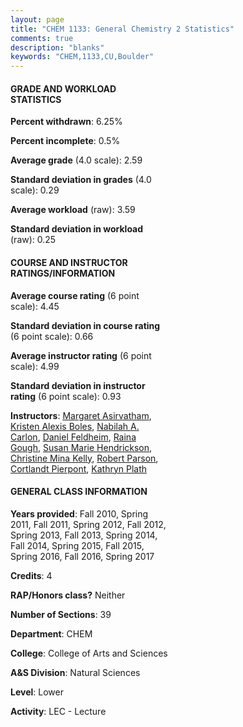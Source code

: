 ```yaml
---
layout: page
title: "CHEM 1133: General Chemistry 2 Statistics"
comments: true
description: "blanks"
keywords: "CHEM,1133,CU,Boulder"
---
```

<head>
<script src="https://ajax.googleapis.com/ajax/libs/jquery/2.1.3/jquery.min.js"></script>
<script src="https://dl.dropboxusercontent.com/s/pc42nxpaw1ea4o9/highcharts.js?dl=0"></script>
<!-- <script src="../assets/js/highcharts.js"></script> -->
<style type="text/css">@font-face {
	font-family: "Bebas Neue";
	src: url(https://www.filehosting.org/file/details/544349/BebasNeue Regular.otf) format("opentype");
	}
	h1.Bebas { 
		font-family: "Bebas Neue", Verdana, Tahoma;
	}
</style>
</head>
<body>
	<div id="container" style="float: right; width: 45%; height: 88%; margin-left: 2.5%; margin-right: 2.5%;"></div>
	<script language="JavaScript">
		$(document).ready(function() {
		var chart = {type: 'column'};
		var title = {text: 'Grade Distribution'};
		var xAxis = {categories: ['A','B','C','D','F'],crosshair: true};
		var yAxis = {min: 0,title: {text: 'Percentage'}};
		var tooltip = {headerFormat: '<center><b><span style="font-size:20px">{point.key}</span></b></center>',
		               pointFormat: '<td style="padding:0"><b>{point.y:.1f}%</b></td>',
		               footerFormat: '</table>',shared: true,useHTML: true};
		var plotOptions = {column: {pointPadding: 0.0,borderWidth: 0}};  
		var credits = {enabled: false};var series= [{name: 'Percent',data: [20.43,36.76,31.28,7.2,4.33,]}];
		var json = {};
		json.chart = chart;
		json.title = title;
		json.tooltip = tooltip;
		json.xAxis = xAxis;
		json.yAxis = yAxis;  
		json.series = series;
		json.plotOptions = plotOptions;  
		json.credits = credits;
		$('#container').highcharts(json);
	});
	</script>
</body>
			   
#### GRADE AND WORKLOAD STATISTICS

**Percent withdrawn**: 6.25%

**Percent incomplete**: 0.5%

**Average grade** (4.0 scale): 2.59

**Standard deviation in grades** (4.0 scale): 0.29

**Average workload** (raw): 3.59

**Standard deviation in workload** (raw): 0.25

#### COURSE AND INSTRUCTOR RATINGS/INFORMATION

**Average course rating** (6 point scale): 4.45

**Standard deviation in course rating** (6 point scale): 0.66

**Average instructor rating** (6 point scale): 4.99

**Standard deviation in instructor rating** (6 point scale): 0.93

**Instructors**: <a href='../../instructors/Margaret_Asirvatham'>Margaret Asirvatham</a>, <a href='../../instructors/Kristen_Alexis_Boles'>Kristen Alexis Boles</a>, <a href='../../instructors/Nabilah_A._Carlon'>Nabilah A. Carlon</a>, <a href='../../instructors/Daniel_Feldheim'>Daniel Feldheim</a>, <a href='../../instructors/Raina_Gough'>Raina Gough</a>, <a href='../../instructors/Susan_Marie_Hendrickson'>Susan Marie Hendrickson</a>, <a href='../../instructors/Christine_Mina_Kelly'>Christine Mina Kelly</a>, <a href='../../instructors/Robert_Parson'>Robert Parson</a>, <a href='../../instructors/Cortlandt_Pierpont'>Cortlandt Pierpont</a>, <a href='../../instructors/Kathryn_Plath'>Kathryn Plath</a>

#### GENERAL CLASS INFORMATION

**Years provided**: Fall 2010, Spring 2011, Fall 2011, Spring 2012, Fall 2012, Spring 2013, Fall 2013, Spring 2014, Fall 2014, Spring 2015, Fall 2015, Spring 2016, Fall 2016, Spring 2017

**Credits**: 4

**RAP/Honors class?** Neither

**Number of Sections**: 39

**Department**: CHEM

**College**: College of Arts and Sciences

**A&S Division**: Natural Sciences

**Level**: Lower

**Activity**: LEC - Lecture

